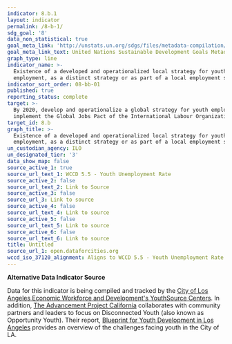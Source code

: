 ```yaml
---
indicator: 8.b.1
layout: indicator
permalink: /8-b-1/
sdg_goal: '8'
data_non_statistical: true
goal_meta_link: 'http://unstats.un.org/sdgs/files/metadata-compilation/Metadata-Goal-8.pdf'
goal_meta_link_text: United Nations Sustainable Development Goals Metadata (pdf 525kB)
graph_type: line
indicator_name: >-
  Existence of a developed and operationalized local strategy for youth
  employment, as a distinct strategy or as part of a local employment strategy
indicator_sort_order: 08-bb-01
published: true
reporting_status: complete
target: >-
  By 2020, develop and operationalize a global strategy for youth employment and
  implement the Global Jobs Pact of the International Labour Organization
target_id: 8.b
graph_title: >-
  Existence of a developed and operationalized local strategy for youth
  employment, as a distinct strategy or as part of a local employment strategy
un_custodian_agency: ILO
un_designated_tier: '3'
data_show_map: false
source_active_1: true
source_url_text_1: WCCD 5.5 - Youth Unemployment Rate
source_active_2: false
source_url_text_2: Link to Source
source_active_3: false
source_url_3: Link to source
source_active_4: false
source_url_text_4: Link to source
source_active_5: false
source_url_text_5: Link to source
source_active_6: false
source_url_text_6: Link to source
title: Untitled
source_url_1: open.dataforcities.org
wccd_iso_37120_alignment: Aligns to WCCD 5.5 - Youth Unemployment Rate
---
```

**Alternative Data Indicator Source**

Data for this indicator is being compiled and tracked by the [City of Los Angeles Economic Workforce and Development's YouthSource Centers](http://ewddlacity.com/index.php/employment-services/youth-age-16-24/youthsource-centers).  In addition, [The Advancement Project California](https://www.advancementprojectca.org/blog/disconnected-youth-in-los-angeles) collaborates with community partners and leaders to focus on Disconnected Youth (also known as Opportunity Youth). Their report, [Blueprint for Youth Development in Los Angeles](https://www.advancementprojectca.org/wp-content/uploads/2018/01/AP-Youth-Development-Report-Los-Angeles-8.5-x-11-DIGITAL.pdf) provides an overview of the challenges facing youth in the City of LA.
